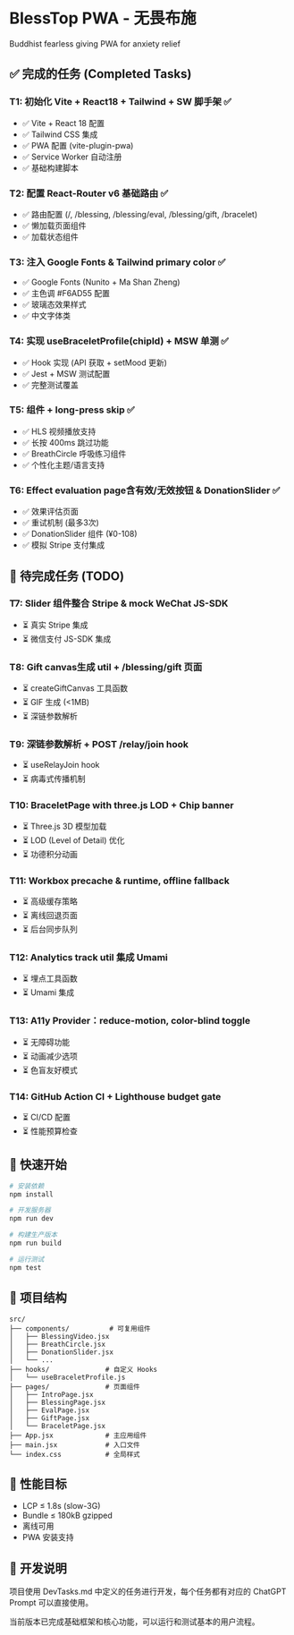 # BlessTop PWA - 无畏布施

Buddhist fearless giving PWA for anxiety relief

## ✅ 完成的任务 (Completed Tasks)

### T1: 初始化 Vite + React18 + Tailwind + SW 脚手架 ✅
- ✅ Vite + React 18 配置
- ✅ Tailwind CSS 集成
- ✅ PWA 配置 (vite-plugin-pwa)
- ✅ Service Worker 自动注册
- ✅ 基础构建脚本

### T2: 配置 React-Router v6 基础路由 ✅
- ✅ 路由配置 (/, /blessing, /blessing/eval, /blessing/gift, /bracelet)
- ✅ 懒加载页面组件
- ✅ 加载状态组件

### T3: 注入 Google Fonts & Tailwind primary color ✅
- ✅ Google Fonts (Nunito + Ma Shan Zheng)
- ✅ 主色调 #F6AD55 配置
- ✅ 玻璃态效果样式
- ✅ 中文字体类

### T4: 实现 useBraceletProfile(chipId) + MSW 单测 ✅
- ✅ Hook 实现 (API 获取 + setMood 更新)
- ✅ Jest + MSW 测试配置
- ✅ 完整测试覆盖

### T5: <BlessingVideo theme language> 组件 + long-press skip ✅
- ✅ HLS 视频播放支持
- ✅ 长按 400ms 跳过功能
- ✅ BreathCircle 呼吸练习组件
- ✅ 个性化主题/语言支持

### T6: Effect evaluation page含有效/无效按钮 & DonationSlider ✅
- ✅ 效果评估页面
- ✅ 重试机制 (最多3次)
- ✅ DonationSlider 组件 (¥0-108)
- ✅ 模拟 Stripe 支付集成

## 🚧 待完成任务 (TODO)

### T7: Slider 组件整合 Stripe & mock WeChat JS-SDK
- ⏳ 真实 Stripe 集成
- ⏳ 微信支付 JS-SDK 集成

### T8: Gift canvas生成 util + /blessing/gift 页面
- ⏳ createGiftCanvas 工具函数
- ⏳ GIF 生成 (<1MB)
- ⏳ 深链参数解析

### T9: 深链参数解析 + POST /relay/join hook
- ⏳ useRelayJoin hook
- ⏳ 病毒式传播机制

### T10: BraceletPage with three.js LOD + Chip banner
- ⏳ Three.js 3D 模型加载
- ⏳ LOD (Level of Detail) 优化
- ⏳ 功德积分动画

### T11: Workbox precache & runtime, offline fallback
- ⏳ 高级缓存策略
- ⏳ 离线回退页面
- ⏳ 后台同步队列

### T12: Analytics track util 集成 Umami
- ⏳ 埋点工具函数
- ⏳ Umami 集成

### T13: A11y Provider：reduce-motion, color-blind toggle
- ⏳ 无障碍功能
- ⏳ 动画减少选项
- ⏳ 色盲友好模式

### T14: GitHub Action CI + Lighthouse budget gate
- ⏳ CI/CD 配置
- ⏳ 性能预算检查

## 🚀 快速开始

```bash
# 安装依赖
npm install

# 开发服务器
npm run dev

# 构建生产版本
npm run build

# 运行测试
npm test
```

## 📁 项目结构

```
src/
├── components/          # 可复用组件
│   ├── BlessingVideo.jsx
│   ├── BreathCircle.jsx
│   ├── DonationSlider.jsx
│   └── ...
├── hooks/              # 自定义 Hooks
│   └── useBraceletProfile.js
├── pages/              # 页面组件
│   ├── IntroPage.jsx
│   ├── BlessingPage.jsx
│   ├── EvalPage.jsx
│   ├── GiftPage.jsx
│   └── BraceletPage.jsx
├── App.jsx             # 主应用组件
├── main.jsx            # 入口文件
└── index.css           # 全局样式
```

## 🎯 性能目标

- LCP ≤ 1.8s (slow-3G)
- Bundle ≤ 180kB gzipped
- 离线可用
- PWA 安装支持

## 📝 开发说明

项目使用 DevTasks.md 中定义的任务进行开发，每个任务都有对应的 ChatGPT Prompt 可以直接使用。

当前版本已完成基础框架和核心功能，可以运行和测试基本的用户流程。 